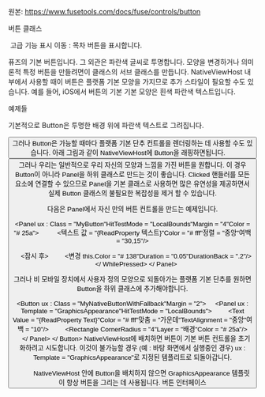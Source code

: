 원본: https://www.fusetools.com/docs/fuse/controls/button

버튼 클래스

 고급 기능 표시
이동 :
목차
버튼을 표시합니다.

퓨즈의 기본 버튼입니다. 그 외관은 파란색 글씨로 투명합니다. 모양을 변경하거나 의미 론적 특정 버튼을 만들려면이 클래스의 서브 클래스를 만듭니다. NativeViewHost 내부에서 사용할 때이 버튼은 플랫폼 기본 모양을 가지므로 추가 스타일이 필요할 수도 있습니다. 예를 들어, iOS에서 버튼의 기본 기본 모양은 흰색 파란색 텍스트입니다.

예제들

기본적으로 Button은 투명한 배경 위에 파란색 텍스트로 그려집니다.

<Button Text = "Click me"/>
그러나 Button은 가능할 때마다 플랫폼 기본 단추 컨트롤을 렌더링하는 데 사용할 수도 있습니다. 아래 그림과 같이 NativeViewHost에 Button을 래핑하면됩니다.

<NativeViewHost>
    <Button Text = "네이티브 버튼"/>
</ NativeViewHost>
그러나 우리는 일반적으로 우리 자신의 모양과 느낌을 가진 버튼을 원합니다. 이 경우 Button이 아니라 Panel을 하위 클래스로 만드는 것이 좋습니다. Clicked 핸들러를 모든 요소에 연결할 수 있으므로 Panel을 기본 클래스로 사용하면 많은 유연성을 제공하면서 실제 Button 클래스의 불필요한 복잡성을 제거 할 수 있습니다.

다음은 Panel에서 자신 만의 버튼 컨트롤을 만드는 예제입니다.

<Panel ux : Class = "MyButton"HitTestMode = "LocalBounds"Margin = "4"Color = "# 25a">
    <string ux : Property = "Text"/>
    <텍스트 값 = "{ReadProperty 텍스트}"Color = "# fff"정렬 = "중앙"여백 = "30,15"/>

    <잠시 후>
        <변경 this.Color = "# 138"Duration = "0.05"DurationBack = ".2"/>
    </ WhilePressed>
</ Panel>

<MyButton Text = "Click me"/>
그러나 비 모바일 장치에서 사용자 정의 모양으로 되돌아가는 플랫폼 기본 단추를 원하면 Button을 하위 클래스에 추가해야합니다.

<Button ux : Class = "MyNativeButtonWithFallback"Margin = "2">
    <Panel ux : Template = "GraphicsAppearance"HitTestMode = "LocalBounds">
        <Text Value = "{ReadProperty Text}"Color = "# fff"맞춤 = "가운데"TextAlignment = "중앙"여백 = "10"/>
        <Rectangle CornerRadius = "4"Layer = "배경"Color = "# 25a"/>
    </ Panel>
</ Button>
NativeViewHost에 배치하면 버튼이 기본 버튼 컨트롤을 초기화하려고 시도합니다. 이것이 불가능할 경우 (예 : 바탕 화면에서 실행중인 경우) ux : Template = "GraphicsAppearance"로 지정된 템플리트로 되돌아갑니다.

<NativeViewHost>
    <! - 가능한 경우 기본입니다. ->
    <MyNativeButtonWithFallback Text = "일부 버튼"/>
</ NativeviewHost>
NativeViewHost 안에 Button을 배치하지 않으면 GraphicsAppearance 템플릿이 항상 버튼을 그리는 데 사용됩니다.

<MyNativeButtonWithFallback />
버튼 인터페이스